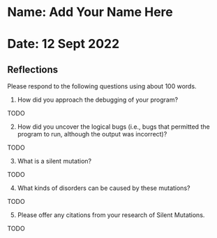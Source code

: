 # Name: Add Your Name Here

# Date: 12 Sept 2022

## Reflections

Please respond to the following questions using about 100 words.

1. How did you approach the debugging of your program?

TODO

2. How did you uncover the logical bugs (i.e., bugs that permitted the program to run, although the output was incorrect)?

TODO

3. What is a silent mutation?

TODO

4. What kinds of disorders can be caused by these mutations?

TODO

5. Please offer any citations from your research of Silent Mutations.

TODO
